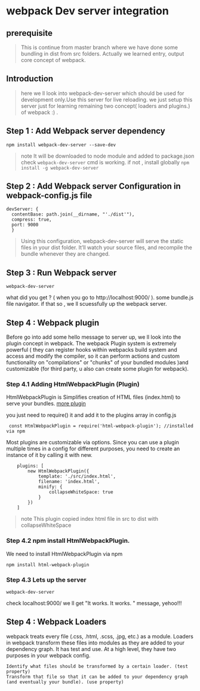 # webpack Dev server integration
## prerequisite
>This is continue from master branch where we have done some bundling in dist from src folders. Actually we learned entry, output core concept of webpack.  

## Introduction
>here we ll look into webpack-dev-server which should be used for development only.Use this server for live reloading. we just setup this server just for learning remaining two concept( loaders and plugins.) of webpack :) .

## Step 1 : Add Webpack server dependency

```
npm install webpack-dev-server --save-dev
```

>note It will be downloaded to node module and added to package.json<br /> check ``` webpack-dev-server ``` cmd is working. if not , install globally ```npm install -g webpack-dev-server```

## Step 2 : Add Webpack server Configuration in webpack-config.js file

```
devServer: {
  contentBase: path.join(__dirname, "'./dist'"),
  compress: true,
  port: 9000
  }
```

>Using this configuration, webpack-dev-server will serve the static files in your dist folder. It’ll watch your source files, and recompile the bundle whenever they are changed. 

## Step 3 : Run Webpack server 

```
webpack-dev-server
```

what did you get ? ( when you go to http://localhost:9000/ ). some bundle.js file navigator. if that so , we ll scuessfully up the webpack server.

## Step 4 : Webpack plugin 
Before go into add some hello message to server up, we ll look into the plugin concept in webpack. The webpack Plugin system is extremely powerful 
( they can register hooks within webpacks build system and access and modify the compiler, so it can perform actions and custom functionality on "compilations" or "chunks" of your bundled modules )and customizable (for third party, u also can create some plugin for webpack).


###  Step 4.1 Adding HtmlWebpackPlugin (Plugin)

HtmlWebpackPlugin is Simplifies creation of HTML files (index.html) to serve your bundles. [more plugin](https://webpack.js.org/plugins/) 

 you just need to require() it and add it to the plugins array in config.js

```
 const HtmlWebpackPlugin = require('html-webpack-plugin'); //installed via npm
 ```

Most plugins are customizable via options. Since you can use a plugin multiple times in a config for different purposes, you need to create an instance of it by calling it with new.

```
    plugins: [
        new HtmlWebpackPlugin({
            template: './src/index.html',
            filename: 'index.html',
            minify: {
                collapseWhiteSpace: true
            }
        })
    ]
```

>note This plugin copied index html file in src to dist with collapseWhiteSpace

###  Step 4.2 npm install HtmlWebpackPlugin.

We need to install HtmlWebpackPlugin via npm

```
npm install html-webpack-plugin
```

###  Step 4.3 Lets up the server 

```
webpack-dev-server
``` 

check localhost:9000/ we ll get "It works. It works. " message, yehoo!!!

## Step 4 : Webpack Loaders

webpack treats every file (.css, .html, .scss, .jpg, etc.) as a module. Loaders in webpack transform these files into modules as they are added to your dependency graph. It has test and use.
 At a high level, they have two purposes in your webpack config.

    Identify what files should be transformed by a certain loader. (test property)
    Transform that file so that it can be added to your dependency graph (and eventually your bundle). (use property)


 